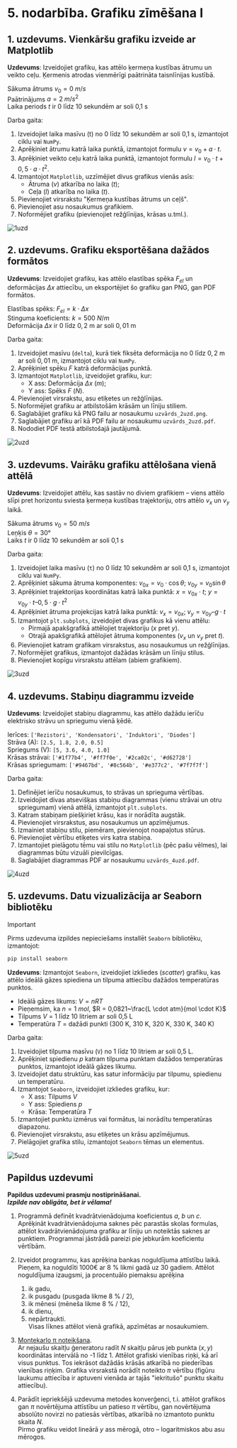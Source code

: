 
# 5. nodarbība. Grafiku zīmēšana I

## 1. uzdevums. Vienkāršu grafiku izveide ar Matplotlib

**Uzdevums**: Izveidojiet grafiku, kas attēlo ķermeņa kustības ātrumu un veikto ceļu. Ķermenis atrodas vienmērīgi paātrināta taisnlīnijas kustībā.

Sākuma ātrums $v_0 = 0 \; m/s$  
Paātrinājums $a = 2 \; m/s^2$  
Laika periods $t$ ir 0 līdz 10 sekundēm ar soli 0,1 s

Darba gaita:

1. Izveidojiet laika masīvu (t) no 0 līdz 10 sekundēm ar soli 0,1 s, izmantojot ciklu vai `NumPy`.
2. Aprēķiniet ātrumu katrā laika punktā, izmantojot formulu $v=v_0 + a \cdot t$.
3. Aprēķiniet veikto ceļu katrā laika punktā, izmantojot formulu $l=v_0 \cdot t + 0,5 \cdot a \cdot t^2$.
4. Izmantojot `Matplotlib`, uzzīmējiet divus grafikus vienās asīs:
   - Ātruma ($v$) atkarība no laika ($t$);
   - Ceļa ($l$) atkarība no laika ($t$).
5. Pievienojiet virsrakstu "Ķermeņa kustības ātrums un ceļš".
6. Pievienojiet asu nosaukumus grafikiem.
7. Noformējiet grafiku (pievienojiet režģlīnijas, krāsas u.tml.).

![1uzd](images/1uzd.png)

## 2. uzdevums. Grafiku eksportēšana dažādos formātos

**Uzdevums**: Izveidojiet grafiku, kas attēlo elastības spēka $F_{el}$ un deformācijas $\Delta x$ attiecību, un eksportējiet šo grafiku gan PNG, gan PDF formātos.

Elastības spēks: $F_{el} = k \cdot \Delta x$  
Stinguma koeficients: $k = 500~N/m$  
Deformācija $\Delta x$ ir $0$ līdz $0,2$ m ar soli $0,01$ m

Darba gaita:

1. Izveidojiet masīvu (`delta`), kurā tiek fiksēta deformācija no $0$ līdz $0,2$ m ar soli $0,01$ m, izmantojot ciklu vai `NumPy`.
2. Aprēķiniet spēku $F$ katrā deformācijas punktā.
3. Izmantojot `Matplotlib`, izveidojiet grafiku, kur:
   - X ass: Deformācija $\Delta x~(m)$;
   - Y ass: Spēks $F~(N)$.
4. Pievienojiet virsrakstu, asu etiķetes un režģlīnijas.
5. Noformējiet grafiku ar atbilstošām krāsām un līniju stiliem.
6. Saglabājiet grafiku kā PNG failu ar nosaukumu `uzvārds_2uzd.png`.
7. Saglabājiet grafiku arī kā PDF failu ar nosaukumu `uzvārds_2uzd.pdf`.
8. Nododiet PDF testā atbilstošajā jautājumā.

![2uzd](images/2uzd.png)

## 3. uzdevums. Vairāku grafiku attēlošana vienā attēlā

**Uzdevums**: Izveidojiet attēlu, kas sastāv no diviem grafikiem – viens attēlo slīpi pret horizontu sviesta ķermeņa kustības trajektoriju, otrs attēlo $v_x$ un $v_y$ laikā.

Sākuma ātrums $v_0 = 50~m/s$  
Leņķis $\theta = 30°$  
Laiks $t$ ir 0 līdz 10 sekundēm ar soli 0,1 s

Darba gaita:

1. Izveidojiet laika masīvu (`t`) no 0 līdz 10 sekundēm ar soli 0,1 s, izmantojot ciklu vai `NumPy`.
2. Aprēķiniet sākuma ātruma komponentes: $v_{0x} = v_0 \cdot \cos \theta$; $v_{0y} = v_0 \sin \theta$
3. Aprēķiniet trajektorijas koordinātas katrā laika punktā: $x = v_{0x} \cdot t$; $y = v_{0y} \cdot t – 0,5 \cdot g \cdot t^2$
4. Aprēķiniet ātruma projekcijas katrā laika punktā: $v_x = v_{0x}$; $v_y = v_{0y} – g \cdot t$
5. Izmantojot `plt.subplots`, izveidojiet divas grafikus kā vienu attēlu:
   - Pirmajā apakšgrafikā attēlojiet trajektoriju ($x$ pret $y$).
   - Otrajā apakšgrafikā attēlojiet ātruma komponentes ($v_x$ un $v_y$ pret $t$).
6. Pievienojiet katram grafikam virsrakstus, asu nosaukumus un režģlīnijas.
7. Noformējiet grafikus, izmantojot dažādas krāsām un līniju stilus.
8. Pievienojiet kopīgu virsrakstu attēlam (abiem grafikiem).

![3uzd](images/3uzd.png)

## 4. uzdevums. Stabiņu diagrammu izveide

**Uzdevums**: Izveidojiet stabiņu diagrammu, kas attēlo dažādu ierīču elektrisko strāvu un spriegumu vienā ķēdē.

Ierīces: `['Rezistori', 'Kondensatori', 'Induktori', 'Diodes']`  
Strāva (A): `[2.5, 1.8, 2.0, 0.5]`  
Spriegums (V): `[5, 3.6, 4.0, 1.0]`  
Krāsas strāvai: `['#1f77b4', '#ff7f0e', '#2ca02c', '#d62728']`  
Krāsas spriegumam: `['#9467bd', '#8c564b', '#e377c2', '#7f7f7f']`

Darba gaita:

1. Definējiet ierīču nosaukumus, to strāvas un sprieguma vērtības.
2. Izveidojiet divas atsevišķas stabiņu diagrammas (vienu strāvai un otru spriegumam) vienā attēlā, izmantojot `plt.subplots`.
3. Katram stabiņam piešķiriet krāsu, kas ir norādīta augstāk.
4. Pievienojiet virsrakstus, asu nosaukumus un apzīmējumus.
5. Izmainiet stabiņu stilu, piemēram, pievienojot noapaļotus stūrus.
6. Pievienojiet vērtību etiķetes virs katra stabiņa.
7. Izmantojiet pielāgotu tēmu vai stilu no `Matplotlib` (pēc pašu vēlmes), lai diagrammas būtu vizuāli pievilcīgas.
8. Saglabājiet diagrammas PDF ar nosaukumu `uzvārds_4uzd.pdf`.

![4uzd](images/4uzd.png)

## 5. uzdevums. Datu vizualizācija ar Seaborn bibliotēku

> [!IMPORTANT]
> Pirms uzdevuma izpildes nepieciešams installēt `Seaborn` bibliotēku, izmantojot:

```bash
pip install seaborn
```

**Uzdevums**: Izmantojot `Seaborn`, izveidojiet izkliedes (*scatter*) grafiku, kas attēlo ideālā gāzes spiediena un tilpuma attiecību dažādos temperatūras punktos.

- Ideālā gāzes likums: $V = nRT$
- Pieņemsim, ka $n = 1~mol$, $R = 0,0821~\frac{L \cdot atm}{mol \cdot K}$
- Tilpums $V$ = 1 līdz 10 litriem ar soli 0,5 L
- Temperatūra $T$ = dažādi punkti (300 K, 310 K, 320 K, 330 K, 340 K)

Darba gaita:

1. Izveidojiet tilpuma masīvu (`V`) no 1 līdz 10 litriem ar soli 0,5 L.
2. Aprēķiniet spiedienu $p$ katram tilpuma punktam dažādos temperatūras punktos, izmantojot ideālā gāzes likumu.
3. Izveidojiet datu struktūru, kas satur informāciju par tilpumu, spiedienu un temperatūru.
4. Izmantojot `Seaborn`, izveidojiet izkliedes grafiku, kur:
   - X ass: Tilpums $V$
   - Y ass: Spiediens $p$
   - Krāsa: Temperatūra $T$
5. Izmantojiet punktu izmērus vai formātus, lai norādītu temperatūras diapazonu.
6. Pievienojiet virsrakstu, asu etiķetes un krāsu apzīmējumus.
7. Pielāgojiet grafika stilu, izmantojot `Seaborn` tēmas un elementus.

![5uzd](images/5uzd.png)

## Papildus uzdevumi

**Papildus uzdevumi prasmju nostiprināšanai.  
*Izpilde nav obligāta, bet ir vēlama!***

1. Programmā definēt kvadrātvienādojuma koeficientus $a$, $b$ un $c$.  
   Aprēķināt kvadrātvienādojuma saknes pēc parastās skolas formulas, attēlot kvadrātvienādojuma grafiku ar līniju un noteiktās saknes ar punktiem. Programmai jāstrādā pareizi pie jebkurām koeficientu vērtībām.

2. Izveidot programmu, kas aprēķina bankas noguldījuma attīstību laikā.  
   Pieņem, ka noguldīti 1000€ ar 8 % likmi gadā uz 30 gadiem. Attēlot noguldījuma izaugsmi, ja procentuālo piemaksu aprēķina  
   1) ik gadu,  
   2) ik pusgadu (pusgada likme 8 % / 2),  
   3) ik mēnesi (mēneša likme 8 % / 12),  
   4) ik dienu,  
   5) nepārtraukti.  
   Visas līknes attēlot vienā grafikā, apzīmētas ar nosaukumiem.

3. [Montekarlo π noteikšana](https://en.wikipedia.org/wiki/Monte_Carlo_integration).  
   Ar nejaušu skaitļu ģeneratoru radīt $N$ skaitļu pārus jeb punkta $(x,y)$ koordinātas intervālā no -1 līdz 1. Attēlot grafiski vienības riņķi, kā arī visus punktus. Tos iekrāsot dažādās krāsās atkarībā no piederības vienības riņķim. Grafika virsrakstā norādīt noteikto $\pi$ vērtību (figūru laukumu attiecība ir aptuveni vienāda ar tajās "iekritušo" punktu skaitu attiecību).

4. Parādīt iepriekšējā uzdevuma metodes konverģenci, t.i. attēlot grafikos gan $\pi$ novērtējuma attīstību un patieso $\pi$ vērtību, gan novērtējuma absolūto novirzi no patiesās vērtības, atkarībā no izmantoto punktu skaita $N$.  
   Pirmo grafiku veidot lineārā $y$ ass mērogā, otro – logaritmiskos abu asu mērogos.
